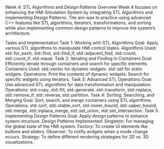 Week 4: STL Algorithms and Design Patterns
Overview
Week 4 focuses on enhancing the HMI Simulation System by integrating STL Algorithms and implementing Design Patterns. The aim was to practice using advanced C++ features like STL algorithms, iterators, transformations, and sorting while also implementing common design patterns to improve the system’s architecture.

Tasks and Implementation
Task 1: Working with STL Algorithms
Goal: Apply various STL algorithms to manipulate HMI control states.
Algorithms Used:
std::for_each, std::find, std::find_if, std::adjacent_find, std::count, std::count_if, std::equal.
Task 2: Iterating and Finding in Containers
Goal: Efficiently iterate through containers and search for specific elements.
Containers Used:
std::vector for dynamic widgets.
std::set for static widgets.
Operations:
Print the contents of dynamic widgets.
Search for specific widgets using iterators.
Task 3: Advanced STL Operations
Goal: Use advanced STL algorithms for data transformation and manipulation.
Operations:
std::copy, std::fill, std::generate, std::transform, std::replace, std::remove_if, std::reverse, std::partition.
Task 4: Sorting, Searching, and Merging
Goal: Sort, search, and merge containers using STL algorithms.
Operations:
std::sort, std::stable_sort, std::lower_bound, std::upper_bound, std::merge, std::inplace_merge, std::set_union, std::set_intersection.
Task 5: Implementing Design Patterns
Goal: Apply design patterns to enhance system structure.
Design Patterns Implemented:
Singleton: For managing the global state of the HMI system.
Factory: To create UI elements like buttons and sliders.
Observer: To notify widgets when a mode change occurs.
Strategy: To define different rendering strategies for 2D vs. 3D visualizations.
